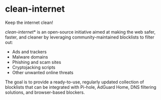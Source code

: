 # clean-internet

Keep the internet clean!

*clean-internet** is an open-source initiative aimed at making the web safer, faster, and cleaner by leveraging community-maintained blocklists to filter out:

- Ads and trackers
- Malware domains
- Phishing and scam sites
- Cryptojacking scripts
- Other unwanted online threats

The goal is to provide a ready-to-use, regularly updated collection of blocklists that can be integrated with Pi-hole, AdGuard Home, DNS filtering solutions, and browser-based blockers.
